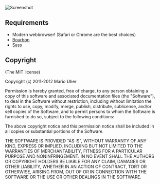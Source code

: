 ![Screenshot](http://cloud.mariouher.com/2q0M0l1V1g2f182H3R2Z/mini_calendar.png)

## Requirements

* Modern webbrowser! (Safari or Chrome are the best choices)
* [Bourbon](http://thoughtbot.com/bourbon/)
* [Sass](http://sass-lang.com/)

## Copyright

(The MIT license)

Copyright (c) 2011-2012 Mario Uher

Permission is hereby granted, free of charge, to any person obtaining
a copy of this software and associated documentation files (the
"Software"), to deal in the Software without restriction, including
without limitation the rights to use, copy, modify, merge, publish,
distribute, sublicense, and/or sell copies of the Software, and to
permit persons to whom the Software is furnished to do so, subject to
the following conditions:

The above copyright notice and this permission notice shall be
included in all copies or substantial portions of the Software.

THE SOFTWARE IS PROVIDED "AS IS", WITHOUT WARRANTY OF ANY KIND,
EXPRESS OR IMPLIED, INCLUDING BUT NOT LIMITED TO THE WARRANTIES OF
MERCHANTABILITY, FITNESS FOR A PARTICULAR PURPOSE AND
NONINFRINGEMENT. IN NO EVENT SHALL THE AUTHORS OR COPYRIGHT HOLDERS BE
LIABLE FOR ANY CLAIM, DAMAGES OR OTHER LIABILITY, WHETHER IN AN ACTION
OF CONTRACT, TORT OR OTHERWISE, ARISING FROM, OUT OF OR IN CONNECTION
WITH THE SOFTWARE OR THE USE OR OTHER DEALINGS IN THE SOFTWARE.